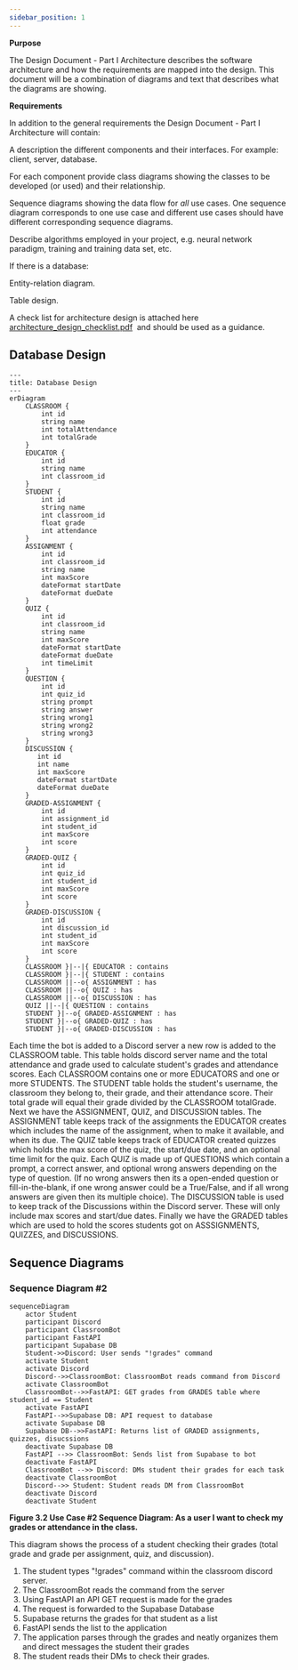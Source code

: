 ```yaml
---
sidebar_position: 1
---
```


**Purpose**

The Design Document - Part I Architecture describes the software architecture and how the requirements are mapped into the design. This document will be a combination of diagrams and text that describes what the diagrams are showing.

**Requirements**

In addition to the general requirements the Design Document - Part I Architecture will contain:

A description the different components and their interfaces. For example: client, server, database.

For each component provide class diagrams showing the classes to be developed (or used) and their relationship.

Sequence diagrams showing the data flow for _all_ use cases. One sequence diagram corresponds to one use case and different use cases should have different corresponding sequence diagrams.

Describe algorithms employed in your project, e.g. neural network paradigm, training and training data set, etc.

If there is a database:

Entity-relation diagram.

Table design.

A check list for architecture design is attached here [architecture\_design\_checklist.pdf](https://templeu.instructure.com/courses/106563/files/16928870/download?wrap=1 "architecture_design_checklist.pdf")  and should be used as a guidance.

## Database Design

```mermaid
---
title: Database Design
---
erDiagram
    CLASSROOM {
        int id
        string name
        int totalAttendance
        int totalGrade
    }
    EDUCATOR {
        int id
        string name
        int classroom_id
    }
    STUDENT {
        int id
        string name
        int classroom_id
        float grade
        int attendance
    }
    ASSIGNMENT {
        int id
        int classroom_id
        string name
        int maxScore
        dateFormat startDate
        dateFormat dueDate
    }
    QUIZ {
        int id
        int classroom_id
        string name
        int maxScore
        dateFormat startDate
        dateFormat dueDate
        int timeLimit
    }
    QUESTION {
        int id
        int quiz_id
        string prompt
        string answer
        string wrong1
        string wrong2
        string wrong3
    }
    DISCUSSION {
       int id
       int name
       int maxScore
       dateFormat startDate
       dateFormat dueDate 
    }
    GRADED-ASSIGNMENT {
        int id
        int assignment_id
        int student_id
        int maxScore
        int score
    }
    GRADED-QUIZ {
        int id
        int quiz_id
        int student_id
        int maxScore
        int score
    }
    GRADED-DISCUSSION {
        int id
        int discussion_id
        int student_id
        int maxScore
        int score
    }
    CLASSROOM }|--|{ EDUCATOR : contains
    CLASSROOM }|--|{ STUDENT : contains
    CLASSROOM ||--o{ ASSIGNMENT : has
    CLASSROOM ||--o{ QUIZ : has
    CLASSROOM ||--o{ DISCUSSION : has
    QUIZ ||--|{ QUESTION : contains
    STUDENT }|--o{ GRADED-ASSIGNMENT : has
    STUDENT }|--o{ GRADED-QUIZ : has
    STUDENT }|--o{ GRADED-DISCUSSION : has   
```
Each time the bot is added to a Discord server a new row is added to the CLASSROOM table. This table holds discord server name and the total attendance and grade used to calculate student's grades and attendance scores. Each CLASSROOM contains one or more EDUCATORS and one or more STUDENTS. The STUDENT table holds the student's username, the classroom they belong to, their grade, and their attendance score. Their total grade will equal their grade divided by the CLASSROOM totalGrade. Next we have the ASSIGNMENT, QUIZ, and DISCUSSION tables. The ASSIGNMENT table keeps track of the assignments the EDUCATOR creates which includes the name of the assignment, when to make it available, and when its due. The QUIZ table keeps track of EDUCATOR created quizzes which holds the max score of the quiz, the start/due date, and an optional time limit for the quiz. Each QUIZ is made up of QUESTIONS which contain a prompt, a correct answer, and optional wrong answers depending on the type of question. (If no wrong answers then its a open-ended question or fill-in-the-blank, if one wrong answer could be a True/False, and if all wrong answers are given then its multiple choice). The DISCUSSION table is used to keep track of the Discussions within the Discord server. These will only include max scores and start/due dates. Finally we have the GRADED tables which are used to hold the scores students got on ASSSIGNMENTS, QUIZZES, and DISCUSSIONS. 

## Sequence Diagrams

### Sequence Diagram #2
```mermaid
sequenceDiagram
    actor Student
    participant Discord
    participant ClassroomBot
    participant FastAPI
    participant Supabase DB
    Student->>Discord: User sends "!grades" command
    activate Student
    activate Discord
    Discord-->>ClassroomBot: ClassroomBot reads command from Discord
    activate ClassroomBot
    ClassroomBot-->>FastAPI: GET grades from GRADES table where student_id == Student
    activate FastAPI
    FastAPI-->>Supabase DB: API request to database
    activate Supabase DB
    Supabase DB-->>FastAPI: Returns list of GRADED assignments, quizzes, disucssions
    deactivate Supabase DB
    FastAPI -->> ClassroomBot: Sends list from Supabase to bot
    deactivate FastAPI
    ClassroomBot -->> Discord: DMs student their grades for each task
    deactivate ClassroomBot
    Discord-->> Student: Student reads DM from ClassroomBot
    deactivate Discord
    deactivate Student
```
**Figure 3.2 Use Case #2 Sequence Diagram: As a user I want to check my grades or attendance in the class.**

This diagram shows the process of a student checking their grades (total grade and grade per assignment, quiz, and discussion).

1. The student types "!grades" command within the classroom discord server.
2. The ClassroomBot reads the command from the server
3. Using FastAPI an API GET request is made for the grades
4. The request is forwarded to the Supabase Database
5. Supabase returns the grades for that student as a list
6. FastAPI sends the list to the application
7. The application parses through the grades and neatly organizes them and direct messages the student their grades
8. The student reads their DMs to check their grades.

